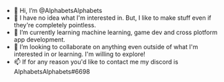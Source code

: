 - 👋 Hi, I’m @AlphabetsAlphabets
- 👀 I have no idea what I'm interested in. But, I like to make stuff even if they're completely pointless.
- 🌱 I’m currently learning machine learning, game dev and cross plotform app development.
- 💞️ I’m looking to collaborate on anything even outside of what I'm interested in or learning. I'm willing to explore!
- 📫 If for any reason you'd like to contact me my discord is AlphabetsAlphabets#6698

